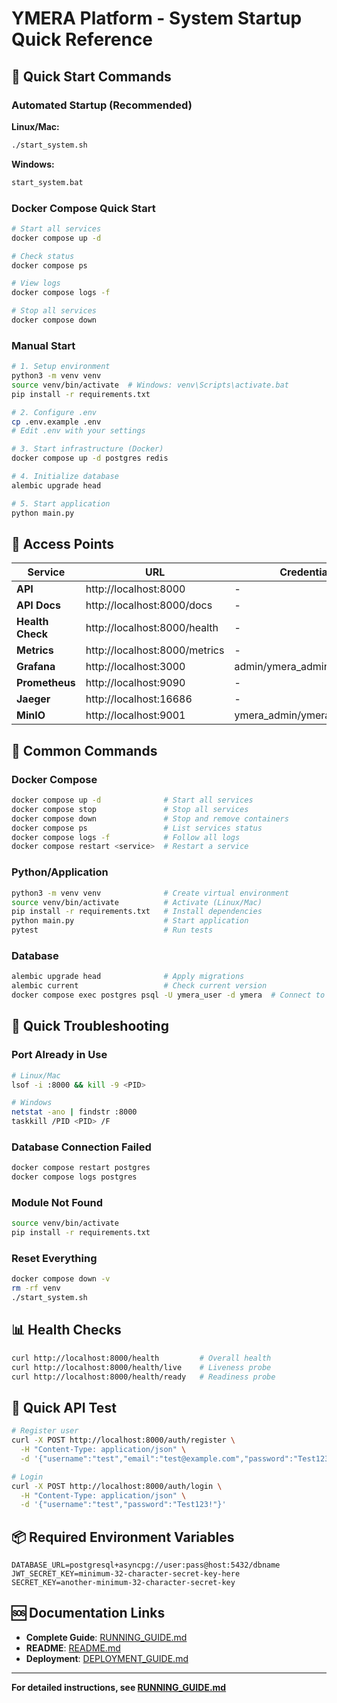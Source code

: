 # YMERA Platform - System Startup Quick Reference

## 🚀 Quick Start Commands

### Automated Startup (Recommended)

**Linux/Mac:**
```bash
./start_system.sh
```

**Windows:**
```cmd
start_system.bat
```

### Docker Compose Quick Start

```bash
# Start all services
docker compose up -d

# Check status
docker compose ps

# View logs
docker compose logs -f

# Stop all services
docker compose down
```

### Manual Start

```bash
# 1. Setup environment
python3 -m venv venv
source venv/bin/activate  # Windows: venv\Scripts\activate.bat
pip install -r requirements.txt

# 2. Configure .env
cp .env.example .env
# Edit .env with your settings

# 3. Start infrastructure (Docker)
docker compose up -d postgres redis

# 4. Initialize database
alembic upgrade head

# 5. Start application
python main.py
```

## 📍 Access Points

| Service | URL | Credentials |
|---------|-----|-------------|
| **API** | http://localhost:8000 | - |
| **API Docs** | http://localhost:8000/docs | - |
| **Health Check** | http://localhost:8000/health | - |
| **Metrics** | http://localhost:8000/metrics | - |
| **Grafana** | http://localhost:3000 | admin/ymera_admin |
| **Prometheus** | http://localhost:9090 | - |
| **Jaeger** | http://localhost:16686 | - |
| **MinIO** | http://localhost:9001 | ymera_admin/ymera_password |

## 🔧 Common Commands

### Docker Compose

```bash
docker compose up -d              # Start all services
docker compose stop               # Stop all services
docker compose down               # Stop and remove containers
docker compose ps                 # List services status
docker compose logs -f            # Follow all logs
docker compose restart <service>  # Restart a service
```

### Python/Application

```bash
python3 -m venv venv              # Create virtual environment
source venv/bin/activate          # Activate (Linux/Mac)
pip install -r requirements.txt   # Install dependencies
python main.py                    # Start application
pytest                            # Run tests
```

### Database

```bash
alembic upgrade head              # Apply migrations
alembic current                   # Check current version
docker compose exec postgres psql -U ymera_user -d ymera  # Connect to DB
```

## 🐛 Quick Troubleshooting

### Port Already in Use
```bash
# Linux/Mac
lsof -i :8000 && kill -9 <PID>

# Windows
netstat -ano | findstr :8000
taskkill /PID <PID> /F
```

### Database Connection Failed
```bash
docker compose restart postgres
docker compose logs postgres
```

### Module Not Found
```bash
source venv/bin/activate
pip install -r requirements.txt
```

### Reset Everything
```bash
docker compose down -v
rm -rf venv
./start_system.sh
```

## 📊 Health Checks

```bash
curl http://localhost:8000/health         # Overall health
curl http://localhost:8000/health/live    # Liveness probe
curl http://localhost:8000/health/ready   # Readiness probe
```

## 🔐 Quick API Test

```bash
# Register user
curl -X POST http://localhost:8000/auth/register \
  -H "Content-Type: application/json" \
  -d '{"username":"test","email":"test@example.com","password":"Test123!"}'

# Login
curl -X POST http://localhost:8000/auth/login \
  -H "Content-Type: application/json" \
  -d '{"username":"test","password":"Test123!"}'
```

## 📦 Required Environment Variables

```env
DATABASE_URL=postgresql+asyncpg://user:pass@host:5432/dbname
JWT_SECRET_KEY=minimum-32-character-secret-key-here
SECRET_KEY=another-minimum-32-character-secret-key
```

## 🆘 Documentation Links

- **Complete Guide**: [RUNNING_GUIDE.md](./RUNNING_GUIDE.md)
- **README**: [README.md](./README.md)
- **Deployment**: [DEPLOYMENT_GUIDE.md](./DEPLOYMENT_GUIDE.md)

---

**For detailed instructions, see [RUNNING_GUIDE.md](./RUNNING_GUIDE.md)**
